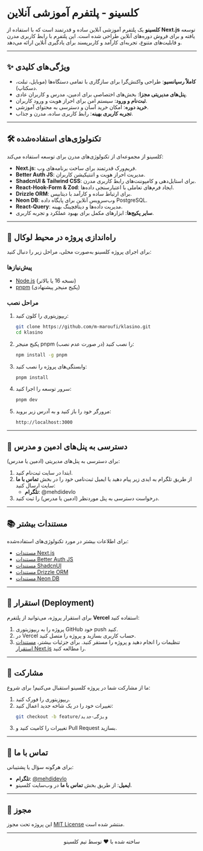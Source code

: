 # کلسینو - پلتفرم آموزشی آنلاین
  
**کلسینو** یک پلتفرم آموزشی آنلاین ساده و قدرتمند است که با استفاده از **Next.js** توسعه یافته و برای فروش دوره‌های آنلاین طراحی شده است. این پلتفرم با رابط کاربری مدرن و قابلیت‌های متنوع، تجربه‌ای کارآمد و کاربرپسند برای یادگیری آنلاین ارائه می‌دهد.

---

## ✨ ویژگی‌های کلیدی

- **کاملاً رسپانسیو**: طراحی واکنش‌گرا برای سازگاری با تمامی دستگاه‌ها (موبایل، تبلت، دسکتاپ).
- **پنل‌های مدیریتی مجزا**: بخش‌های اختصاصی برای ادمین، مدرس و کاربران عادی.
- **ثبت‌نام و ورود**: سیستم امن برای احراز هویت و ورود کاربران.
- **خرید دوره**: امکان خرید آسان و دسترسی به محتوای آموزشی.
- **تجربه کاربری بهینه**: رابط کاربری ساده، مدرن و جذاب.

---

## 🛠 تکنولوژی‌های استفاده‌شده

کلسینو از مجموعه‌ای از تکنولوژی‌های مدرن برای توسعه استفاده می‌کند:

- **Next.js**: فریم‌ورک قدرتمند برای ساخت برنامه‌های وب.
- **Better Auth JS**: مدیریت احراز هویت و اتنتیکیشن کاربران.
- **ShadcnUI & Tailwind CSS**: برای استایل‌دهی و کامپوننت‌های رابط کاربری مدرن.
- **React-Hook-Form & Zod**: ایجاد فرم‌های تعاملی با اعتبارسنجی داده‌ها.
- **Drizzle ORM**: برای ارتباط ساده و کارآمد با دیتابیس.
- **Neon DB**: وب‌سرویس آنلاین برای پایگاه داده PostgreSQL.
- **React-Query**: مدیریت داده‌ها و دیتافچینگ بهینه.
- **سایر پکیج‌ها**: ابزارهای مکمل برای بهبود عملکرد و تجربه کاربری.

---

## 🚀 راه‌اندازی پروژه در محیط لوکال

برای اجرای پروژه کلسینو به‌صورت محلی، مراحل زیر را دنبال کنید:

### پیش‌نیازها

- [Node.js](https://nodejs.org/) (نسخه 16 یا بالاتر)
- [pnpm](https://pnpm.io/) (پکیج منیجر پیشنهادی)

### مراحل نصب

1. ریپوزیتوری را کلون کنید:

   ```bash
   git clone https://github.com/m-maroufi/klasino.git
   cd klasino
   ```

2. پکیج منیجر pnpm را نصب کنید (در صورت عدم نصب):

   ```bash
   npm install -g pnpm
   ```

3. وابستگی‌های پروژه را نصب کنید:

   ```bash
   pnpm install
   ```

4. سرور توسعه را اجرا کنید:

   ```bash
   pnpm dev
   ```

5. مرورگر خود را باز کنید و به آدرس زیر بروید:
   ```
   http://localhost:3000
   ```

---

## 🔐 دسترسی به پنل‌های ادمین و مدرس

برای دسترسی به پنل‌های مدیریتی (ادمین یا مدرس):

1. ابتدا در سایت ثبت‌نام کنید.
2. از طریق تلگرام به ایدی زیر پیام دهید یا ایمیل ثبت‌نامی خود را در بخش **تماس با ما** سایت ارسال کنید:
   - **تلگرام**: @mehdidevlo
3. درخواست دسترسی به پنل موردنظر (ادمین یا مدرس) را ثبت کنید.

---

## 📚 مستندات بیشتر

برای اطلاعات بیشتر در مورد تکنولوژی‌های استفاده‌شده:

- [مستندات Next.js](https://nextjs.org/docs)
- [مستندات Better Auth JS](https://www.better-auth.com/)
- [مستندات ShadcnUI](https://ui.shadcn.com/)
- [مستندات Drizzle ORM](https://orm.drizzle.team/)
- [مستندات Neon DB](https://neon.tech/docs)

---

## 🚀 استقرار (Deployment)

برای استقرار پروژه، می‌توانید از پلتفرم **Vercel** استفاده کنید:

1. پروژه را به ریپوزیتوری GitHub خود push کنید.
2. در Vercel حساب کاربری بسازید و پروژه را متصل کنید.
3. تنظیمات را انجام دهید و پروژه را مستقر کنید.
   برای جزئیات بیشتر، [مستندات استقرار Next.js](https://nextjs.org/docs/deployment) را مطالعه کنید.

---

## 🤝 مشارکت

ما از مشارکت شما در پروژه کلسینو استقبال می‌کنیم! برای شروع:

1. ریپوزیتوری را فورک کنید.
2. تغییرات خود را در یک شاخه جدید اعمال کنید:
   ```bash
   git checkout -b feature/ویژگی-جدید
   ```
3. تغییرات را کامیت کنید و Pull Request بسازید.

---

## 📧 تماس با ما

برای هرگونه سؤال یا پشتیبانی:

- **تلگرام**: [@mehdidevlo](https://t.me/mehdidevlo)
- **ایمیل**: از طریق بخش **تماس با ما** در وب‌سایت کلسینو.

---

## 📜 مجوز

این پروژه تحت مجوز [MIT License](LICENSE) منتشر شده است.

---

<p align="center">
  ساخته شده با ❤️ توسط تیم کلسینو
</p>
